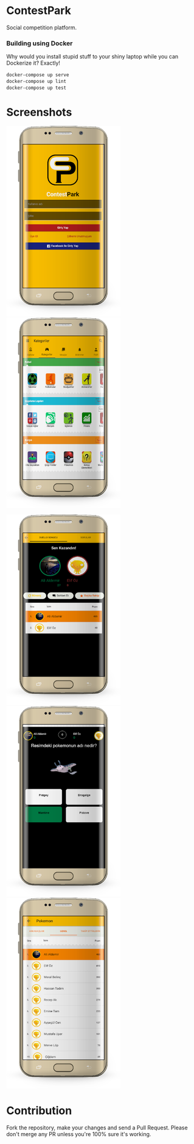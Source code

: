 # ContestPark
Social competition platform.

### Building using Docker
Why would you install stupid stuff to your shiny laptop while you can Dockerize it? Exactly!

```sh
docker-compose up serve
docker-compose up lint
docker-compose up test
```

# Screenshots
 <img src="https://github.com/alialdemir/ContestPark/blob/master/images/login.png?raw=true" alt="" data-canonical-src="https://github.com/alialdemir/ContestPark/blob/master/images/login.png?raw=true" width="300" height="500" />    <img src="https://github.com/alialdemir/ContestPark/blob/master/images/categories.png?raw=true" alt="" data-canonical-src="https://github.com/alialdemir/ContestPark/blob/master/images/categories.png?raw=true" width="300" height="500" />      
   
 <img src="https://github.com/alialdemir/ContestPark/blob/master/images/duelresult.png?raw=true" alt="" data-canonical-src="https://github.com/alialdemir/ContestPark/blob/master/images/duelresult.png?raw=true" width="300" height="500" />      <img src="https://github.com/alialdemir/ContestPark/blob/master/images/question.png?raw=true" alt="" data-canonical-src="https://github.com/alialdemir/ContestPark/blob/master/images/question.png?raw=true" width="300" height="500" />        
<img src="https://github.com/alialdemir/ContestPark/blob/master/images/ranking.png?raw=true" alt="" data-canonical-src="https://github.com/alialdemir/ContestPark/blob/master/images/ranking.png?raw=true" width="300" height="500" />      

# Contribution
Fork the repository, make your changes and send a Pull Request. Please don't merge any PR unless you're 100% sure it's working.
